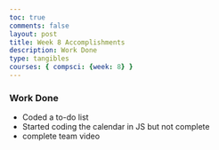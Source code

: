 ```yaml
---
toc: true
comments: false
layout: post
title: Week 8 Accomplishments
description: Work Done
type: tangibles
courses: { compsci: {week: 8} }
---
```


### Work Done
- Coded a to-do list
- Started coding the calendar in JS but not complete
- complete team video



